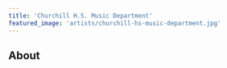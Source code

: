 ```yaml
---
title: 'Churchill H.S. Music Department'
featured_image: 'artists/churchill-hs-music-department.jpg'
---
```


## About


